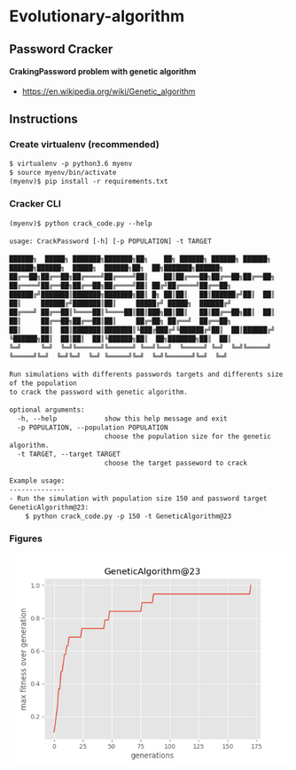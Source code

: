 # Evolutionary-algorithm

## Password Cracker

#### CrakingPassword problem with genetic algorithm
- https://en.wikipedia.org/wiki/Genetic_algorithm

## Instructions

### Create virtualenv (recommended)

```
$ virtualenv -p python3.6 myenv
$ source myenv/bin/activate
(myenv)$ pip install -r requirements.txt
```

### Cracker CLI

```
(myenv)$ python crack_code.py --help

usage: CrackPassword [-h] [-p POPULATION] -t TARGET

██████╗  █████╗ ███████╗███████╗██╗    ██╗ ██████╗ ██████╗ ██████╗      ██████╗██████╗  █████╗  ██████╗██╗  ██╗███████╗██████╗ 
██╔══██╗██╔══██╗██╔════╝██╔════╝██║    ██║██╔═══██╗██╔══██╗██╔══██╗    ██╔════╝██╔══██╗██╔══██╗██╔════╝██║ ██╔╝██╔════╝██╔══██╗
██████╔╝███████║███████╗███████╗██║ █╗ ██║██║   ██║██████╔╝██║  ██║    ██║     ██████╔╝███████║██║     █████╔╝ █████╗  ██████╔╝
██╔═══╝ ██╔══██║╚════██║╚════██║██║███╗██║██║   ██║██╔══██╗██║  ██║    ██║     ██╔══██╗██╔══██║██║     ██╔═██╗ ██╔══╝  ██╔══██╗
██║     ██║  ██║███████║███████║╚███╔███╔╝╚██████╔╝██║  ██║██████╔╝    ╚██████╗██║  ██║██║  ██║╚██████╗██║  ██╗███████╗██║  ██║
╚═╝     ╚═╝  ╚═╝╚══════╝╚══════╝ ╚══╝╚══╝  ╚═════╝ ╚═╝  ╚═╝╚═════╝      ╚═════╝╚═╝  ╚═╝╚═╝  ╚═╝ ╚═════╝╚═╝  ╚═╝╚══════╝╚═╝  ╚═╝

Run simulations with differents passwords targets and differents size of the population
to crack the password with genetic algorithm.

optional arguments:
  -h, --help            show this help message and exit
  -p POPULATION, --population POPULATION
                        choose the population size for the genetic algorithm.
  -t TARGET, --target TARGET
                        choose the target passeword to crack

Example usage:
--------------
- Run the simulation with population size 150 and password target GeneticAlgorithm@23:
  	$ python crack_code.py -p 150 -t GeneticAlgorithm@23

```

### Figures
![Board](./figures/FitnessOverGeneration.png)